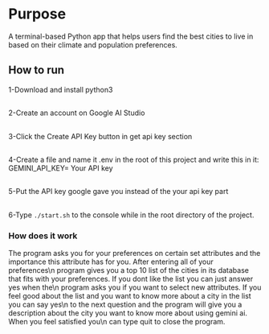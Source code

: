 # Purpose

A terminal-based Python app that helps users find the best cities to live in based on their climate and population preferences.

## How to run

1-Download and install python3
##
2-Create an account on Google AI Studio
##
3-Click the Create API Key button in get api key section
##
4-Create a file and name it .env in the root of this project and write this in it:
  GEMINI_API_KEY= Your API key
##
5-Put the API key google gave you instead of the your api key part
##
6-Type `./start.sh` to the console while in the root directory of the project.

### How does it work
The program asks you for your preferences on certain set attributes and the importance this attribute has for you. After entering all of your preferences\n
program gives you a top 10 list of the cities in its database that fits with your preferences. If you dont like the list you can just answer yes when the\n
program asks you if you want to select new attributes. If you feel good about the list and you want to know more about a city in the list you can say yes\n
to the next question and the program will give you a description about the city you want to know more about using gemini ai. When you feel satisfied you\n
can type quit to close the program.